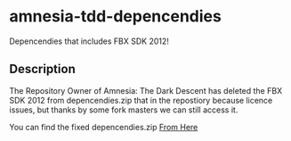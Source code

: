 # amnesia-tdd-depencendies
Depencendies that includes FBX SDK 2012!

## Description
The Repository Owner of Amnesia: The Dark Descent has deleted the FBX SDK 2012 from depencendies.zip that in the repostiory because licence issues, but thanks by some fork masters we can still access it.

You can find the fixed depencendies.zip [From Here]()

